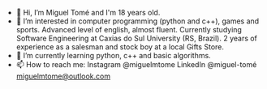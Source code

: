 - 👋 Hi, I’m Miguel Tomé and I'm 18 years old.
- 👀 I’m interested in computer programming (python and c++), games and sports.
  Advanced level of english, almost fluent.
  Currently studying Software Engineering at Caxias do Sul University (RS, Brazil).
  2 years of experience as a salesman and stock boy at a local Gifts Store.
- 🌱 I’m currently learning python, c++ and basic algorithms.
- 📫 How to reach me:
Instagram @miguelmtome
LinkedIn @miguel-tomé
miguelmtome@outlook.com

<!---
MiguiTome/MiguiTome is a ✨ special ✨ repository because its `README.md` (this file) appears on your GitHub profile.
You can click the Preview link to take a look at your changes.
--->
